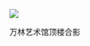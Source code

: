 ![](https://raw.githubusercontent.com/helloqingyang/mkdocs/main/docs/images/100/2017-10%E5%BC%A0/img_20171029_140725f.jpg)

万林艺术馆顶楼合影
